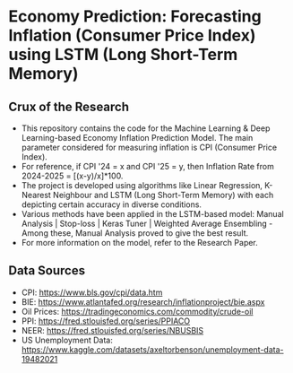 # Economy Prediction: Forecasting Inflation (Consumer Price Index) using LSTM (Long Short-Term Memory)

## Crux of the Research
* This repository contains the code for the Machine Learning & Deep Learning-based Economy Inflation Prediction Model. The main parameter considered for measuring inflation is CPI (Consumer Price Index).
* For reference, if CPI '24 = x and CPI '25 = y, then Inflation Rate from 2024-2025 = [(x-y)/x]*100.
* The project is developed using algorithms like Linear Regression, K-Nearest Neighbour and LSTM (Long Short-Term Memory) with each depicting certain accuracy in diverse conditions.
* Various methods have been applied in the LSTM-based model: Manual Analysis | Stop-loss | Keras Tuner | Weighted Average Ensembling - Among these, Manual Analysis proved to give the best result.
* For more information on the model, refer to the Research Paper.

## Data Sources
* CPI:  https://www.bls.gov/cpi/data.htm
* BIE:  https://www.atlantafed.org/research/inflationproject/bie.aspx
* Oil Prices:  https://tradingeconomics.com/commodity/crude-oil
* PPI:  https://fred.stlouisfed.org/series/PPIACO
* NEER:  https://fred.stlouisfed.org/series/NBUSBIS
* US Unemployment Data:  https://www.kaggle.com/datasets/axeltorbenson/unemployment-data-19482021
